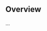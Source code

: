 <!-- Note: Please must use one of our issue templates to file an issue! 🛑 -->
<!-- 👉 https://github.com/JoshuaKGoldberg/hublint/issues/new/choose 👈 -->
<!-- **Issues that should have been filed with a template will be closed without action, and we will ask you to use a template.** -->

<!-- This blank issue template is only for issues that don't fit any of the templates. -->

## Overview

...
